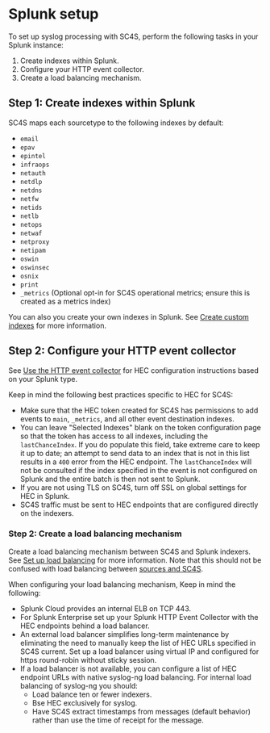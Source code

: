 # Splunk setup
To set up syslog processing with SC4S, perform the following tasks in your Splunk instance:
1. Create indexes within Splunk.
2. Configure your HTTP event collector.
3. Create a load balancing mechanism.


## Step 1: Create indexes within Splunk

SC4S maps each sourcetype to the following indexes by default:

* `email`
* `epav`
* `epintel`
* `infraops`
* `netauth`
* `netdlp`
* `netdns`
* `netfw`
* `netids`
* `netlb`
* `netops`
* `netwaf`
* `netproxy`
* `netipam`
* `oswin`
* `oswinsec`
* `osnix`
* `print`
* `_metrics` (Optional opt-in for SC4S operational metrics; ensure this is created as a metrics index)

You can also you create your own indexes in Splunk. See [Create custom indexes]( https://docs.splunk.com/Documentation/Splunk/9.2.1/Indexer/Setupmultipleindexes) for more information.

## Step 2: Configure your HTTP event collector

See [Use the HTTP event collector](https://docs.splunk.com/Documentation/Splunk/9.2.1/Data/UsetheHTTPEventCollector) for HEC configuration instructions based on your
Splunk type.

Keep in mind the following best practices specific to HEC for SC4S:
* Make sure that the HEC token created for SC4S has permissions to add events to `main`, `_metrics`, and all other event destination indexes.
* You can leave "Selected Indexes" blank on the token configuration page so that the token has access to
all indexes, including the `lastChanceIndex`.  If you do populate this field, take extreme care to keep it up to date; an attempt to
send data to an index that is not in this list results in a `400` error from the HEC endpoint. The `lastChanceIndex` will not be
consulted if the index specified in the event is not configured on Splunk and the entire batch is then not sent to Splunk.
* If you are not using TLS on SC4S, turn off SSL on global settings for HEC in Splunk.
* SC4S traffic must be sent to HEC endpoints that are configured directly on the indexers.  

### Step 2: Create a load balancing mechanism
Create a load balancing mechanism between SC4S and Splunk indexers. See [Set up load balancing](https://docs.splunk.com/Documentation/Splunk/9.2.1/Forwarding/Setuploadbalancingd) for more information. Note that this should not be confused with load balancing between [sources and SC4S](../lb.md). 

When configuring your load balancing mechanism, Keep in mind the following:

* Splunk Cloud provides an internal ELB on TCP 443.
* For Splunk Enterprise set up your Splunk HTTP Event Collector with the HEC endpoints behind a load balancer. 
* An external load balancer simplifies long-term maintenance by eliminating the need to manually keep the list of HEC URLs specified in SC4S current. Set up a load balancer using virtual IP and configured for https round-robin without sticky session. 
* If a load balancer is not available, you can configure a list of HEC endpoint URLs with native syslog-ng load balancing. For internal load balancing of syslog-ng you should:
    * Load balance ten or fewer indexers.
    * Bse HEC exclusively for syslog.
    * Have SC4S extract timestamps from messages (default behavior) rather than use the time of receipt for the message.
